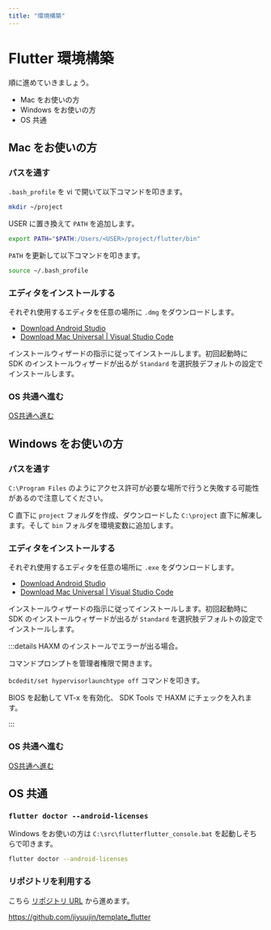 ```yaml
---
title: "環境構築"
---
```


# Flutter 環境構築

順に進めていきましょう。

- Mac をお使いの方
- Windows をお使いの方
- OS 共通

## Mac をお使いの方

### パスを通す

`.bash_profile` を vi で開いて以下コマンドを叩きます。

```bash
mkdir ~/project
```

USER に置き換えて `PATH` を追加します。

```bash
export PATH="$PATH:/Users/<USER>/project/flutter/bin"
```

`PATH` を更新して以下コマンドを叩きます。

```bash
source ~/.bash_profile
```

### エディタをインストールする

それぞれ使用するエディタを任意の場所に `.dmg` をダウンロードします。

- [Download Android Studio](https://developer.android.com/studio/?hl=ja)
- [Download Mac Universal | Visual Studio Code](https://code.visualstudio.com/)

インストールウィザードの指示に従ってインストールします。初回起動時に SDK のインストールウィザードが出るが `Standard` を選択肢デフォルトの設定でインストールします。

### OS 共通へ進む

[OS共通へ進む](#os共通)

## Windows をお使いの方

### パスを通す

`C:\Program Files` のようにアクセス許可が必要な場所で行うと失敗する可能性があるので注意してください。

C 直下に `project` フォルダを作成、ダウンロードした `C:\project` 直下に解凍します。そして `bin` フォルダを環境変数に追加します。

### エディタをインストールする

それぞれ使用するエディタを任意の場所に `.exe` をダウンロードします。

- [Download Android Studio](https://developer.android.com/studio/?hl=ja)
- [Download Mac Universal | Visual Studio Code](https://code.visualstudio.com/)

インストールウィザードの指示に従ってインストールします。初回起動時に SDK のインストールウィザードが出るが `Standard` を選択肢デフォルトの設定でインストールします。

:::details HAXM のインストールでエラーが出る場合。

コマンドプロンプトを管理者権限で開きます。

`bcdedit/set hypervisorlaunchtype off` コマンドを叩きす。

BIOS を起動して VT-x を有効化、 SDK Tools で HAXM にチェックを入れます。

:::

### OS 共通へ進む

[OS共通へ進む](#os共通)

## OS 共通

### `flutter doctor --android-licenses`

Windows をお使いの方は `C:\src\flutterflutter_console.bat` を起動しそちらで叩きます。

```bash
flutter doctor --android-licenses
```

### リポジトリを利用する

こちら [リポジトリ URL](https://gitpod.io/#https://github.com/jiyuujin/template_flutter) から進めます。

https://github.com/jiyuujin/template_flutter
